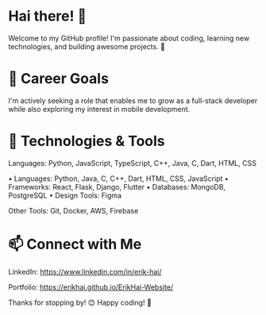 # Hai there! 👋

Welcome to my GitHub profile! I'm passionate about coding, learning new technologies, and building awesome projects. 🚀 

# 🚀 Career Goals

I'm actively seeking a role that enables me to grow as a full-stack developer while also exploring my interest in mobile development.

# 🔧 Technologies & Tools

Languages: Python, JavaScript, TypeScript, C++, Java, C, Dart, HTML, CSS

•	Languages: Python, Java, C, C++, Dart, HTML, CSS, JavaScript
•	Frameworks: React, Flask, Django, Flutter
•	Databases: MongoDB, PostgreSQL
•	Design Tools: Figma

Other Tools: Git, Docker, AWS, Firebase

# 📫 Connect with Me

LinkedIn: https://www.linkedin.com/in/erik-hai/

Portfolio: https://erikhai.github.io/ErikHai-Website/

Thanks for stopping by! 😊 Happy coding! 🚀
